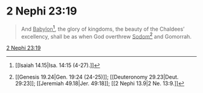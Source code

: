 # 2 Nephi 23:19

> And <u>Babylon</u>[^a], the glory of kingdoms, the beauty of the Chaldees’ excellency, shall be as when God overthrew <u>Sodom</u>[^b] and Gomorrah.

[2 Nephi 23:19](https://www.churchofjesuschrist.org/study/scriptures/bofm/2-ne/23?lang=eng&id=p19#p19)


[^a]: [[Isaiah 14.15|Isa. 14:15 (4-27).]]
[^b]: [[Genesis 19.24|Gen. 19:24 (24-25)]]; [[Deuteronomy 29.23|Deut. 29:23]]; [[Jeremiah 49.18|Jer. 49:18]]; [[2 Nephi 13.9|2 Ne. 13:9.]]
